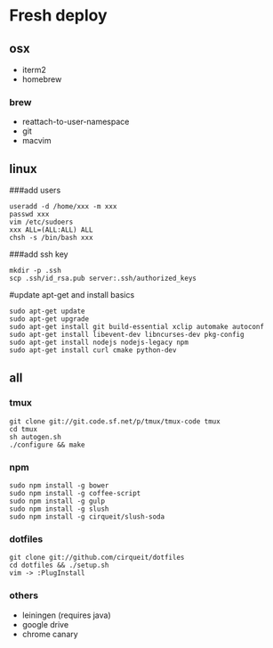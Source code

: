 # Fresh deploy

## osx

- iterm2
- homebrew

### brew

- reattach-to-user-namespace
- git
- macvim

## linux

###add users

    useradd -d /home/xxx -m xxx
    passwd xxx
    vim /etc/sudoers
    xxx ALL=(ALL:ALL) ALL
    chsh -s /bin/bash xxx

###add ssh key

    mkdir -p .ssh
    scp .ssh/id_rsa.pub server:.ssh/authorized_keys

#update apt-get and install basics
    
    sudo apt-get update
    sudo apt-get upgrade
    sudo apt-get install git build-essential xclip automake autoconf
    sudo apt-get install libevent-dev libncurses-dev pkg-config
    sudo apt-get install nodejs nodejs-legacy npm
    sudo apt-get install curl cmake python-dev

## all

### tmux

    git clone git://git.code.sf.net/p/tmux/tmux-code tmux
    cd tmux
    sh autogen.sh
    ./configure && make

### npm
    
    sudo npm install -g bower
    sudo npm install -g coffee-script
    sudo npm install -g gulp
    sudo npm install -g slush
    sudo npm install -g cirqueit/slush-soda

### dotfiles
    
    git clone git://github.com/cirqueit/dotfiles
    cd dotfiles && ./setup.sh
    vim -> :PlugInstall

### others

- leiningen (requires java)
- google drive
- chrome canary
